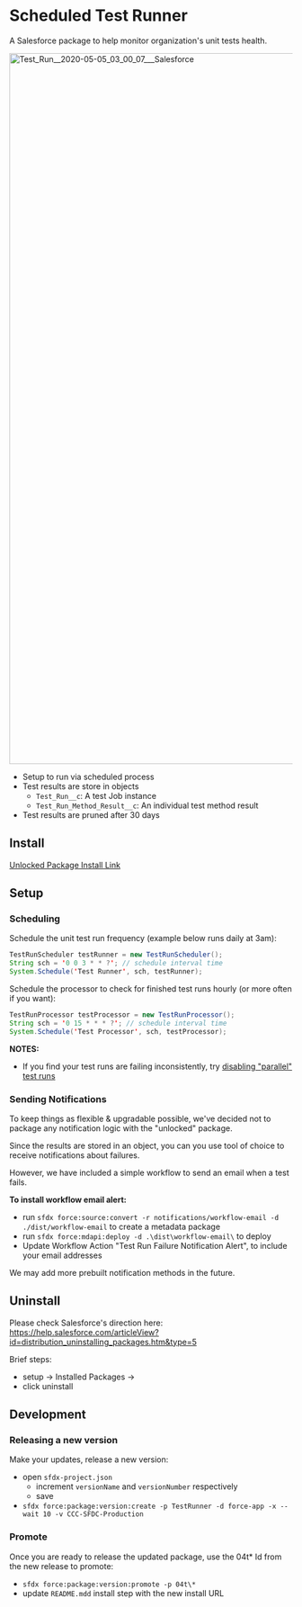 # Scheduled Test Runner

A Salesforce package to help monitor organization's unit tests health.

<img width="1264" alt="Test_Run__2020-05-05_03_00_07___Salesforce" src="https://user-images.githubusercontent.com/5217568/81127689-3c223900-8efc-11ea-94ab-7bfb34a4c957.png">

-   Setup to run via scheduled process
-   Test results are store in objects
    -   `Test_Run__c`: A test Job instance
    -   `Test_Run_Method_Result__c`: An individual test method result
-   Test results are pruned after 30 days

## Install

[Unlocked Package Install Link](https://login.salesforce.com/packaging/installPackage.apexp?p0=04t1C000000lICDQA2)

## Setup

### Scheduling

Schedule the unit test run frequency (example below runs daily at 3am):

```java
TestRunScheduler testRunner = new TestRunScheduler();
String sch = '0 0 3 * * ?'; // schedule interval time
System.Schedule('Test Runner', sch, testRunner);
```

Schedule the processor to check for finished test runs hourly (or more often if you want):

```java
TestRunProcessor testProcessor = new TestRunProcessor();
String sch = '0 15 * * * ?'; // schedule interval time
System.Schedule('Test Processor', sch, testProcessor);
```

**NOTES:**

-   If you find your test runs are failing inconsistently, try [disabling "parallel" test runs](https://developer.salesforce.com/docs/atlas.en-us.apexcode.meta/apexcode/apex_testing_best_practices.htm)

### Sending Notifications

To keep things as flexible & upgradable possible, we've decided not to package any notification logic with the "unlocked" package.

Since the results are stored in an object, you can you use tool of choice to receive notifications about failures.

However, we have included a simple workflow to send an email when a test fails.

**To install workflow email alert:**

-   run `sfdx force:source:convert -r notifications/workflow-email -d ./dist/workflow-email` to create a metadata package
-   run `sfdx force:mdapi:deploy -d .\dist\workflow-email\` to deploy
-   Update Workflow Action "Test Run Failure Notification Alert", to include your email addresses

We may add more prebuilt notification methods in the future.

## Uninstall

Please check Salesforce's direction here: https://help.salesforce.com/articleView?id=distribution_uninstalling_packages.htm&type=5

Brief steps:

-   setup -> Installed Packages ->
-   click uninstall

## Development

### Releasing a new version

Make your updates, release a new version:

-   open `sfdx-project.json`
    -   increment `versionName` and `versionNumber` respectively
    -   save
-   `sfdx force:package:version:create -p TestRunner -d force-app -x --wait 10 -v CCC-SFDC-Production`

### Promote

Once you are ready to release the updated package, use the 04t\* Id from the new release to promote:

-   `sfdx force:package:version:promote -p 04t\*`
-   update `README.mdd` install step with the new install URL
